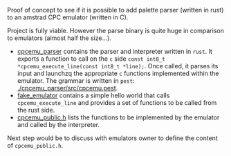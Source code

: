 Proof of concept to see if it is possible to add palette parser (written in rust) to an amstrad CPC emulator (written in C).

Project is fully viable. However the parse binary is quite huge in comparison to emulators (almost half the size...).

- [cpcemu_parser](cpcemu_parser) contains the parser and interpreter  written in `rust`. It exports a function to call on the `c` side `const int8_t *cpcemu_execute_line(const int8_t *line);`. Once called, it parses its input and launchzq the appropriate `c` functions implemented within the emulator. The grammar is written in `pest`: [./cpcemu_parser/src/cpcemu.pest](./cpcemu_parser/src/cpcemu.pest).
- [fake_emulator](fake_emulator) contains a simple hello world that calls `cpcemu_execute_line` and provides a set of functions to be called from the rust side.
- [cpcemu_public.h](cpcemu_public.h) lists the functions to be implemented by the emulator and called by the interpreter.

Next step would be to discuss with emulators owner to define the content of `cpcemu_public.h`.

